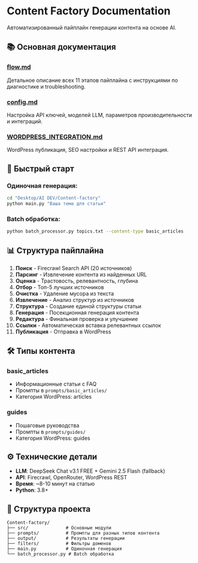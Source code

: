 # Content Factory Documentation

Автоматизированный пайплайн генерации контента на основе AI.

## 📚 Основная документация

### [flow.md](flow.md)
Детальное описание всех 11 этапов пайплайна с инструкциями по диагностике и troubleshooting.

### [config.md](config.md)
Настройка API ключей, моделей LLM, параметров производительности и интеграций.

### [WORDPRESS_INTEGRATION.md](WORDPRESS_INTEGRATION.md)
WordPress публикация, SEO настройки и REST API интеграция.

## 🎯 Быстрый старт

### Одиночная генерация:
```bash
cd "Desktop/AI DEV/Content-factory"
python main.py "Ваша тема для статьи"
```

### Batch обработка:
```bash
python batch_processor.py topics.txt --content-type basic_articles
```

## 📊 Структура пайплайна

1. **Поиск** - Firecrawl Search API (20 источников)
2. **Парсинг** - Извлечение контента из найденных URL
3. **Оценка** - Трастовость, релевантность, глубина
4. **Отбор** - Топ-5 лучших источников
5. **Очистка** - Удаление мусора из текста
6. **Извлечение** - Анализ структур из источников
7. **Структура** - Создание единой структуры статьи
8. **Генерация** - Посекционная генерация контента
9. **Редактура** - Финальная проверка и улучшение
10. **Ссылки** - Автоматическая вставка релевантных ссылок
11. **Публикация** - Отправка в WordPress

## 🛠 Типы контента

### basic_articles
- Информационные статьи с FAQ
- Промпты в `prompts/basic_articles/`
- Категория WordPress: articles

### guides
- Пошаговые руководства
- Промпты в `prompts/guides/`
- Категория WordPress: guides

## ⚙️ Технические детали

- **LLM**: DeepSeek Chat v3.1 FREE + Gemini 2.5 Flash (fallback)
- **API**: Firecrawl, OpenRouter, WordPress REST
- **Время**: ~8-10 минут на статью
- **Python**: 3.8+

## 📁 Структура проекта

```
Content-factory/
├── src/              # Основные модули
├── prompts/          # Промпты для разных типов контента
├── output/           # Результаты генерации
├── filters/          # Фильтры доменов
├── main.py           # Одиночная генерация
└── batch_processor.py # Batch обработка
```